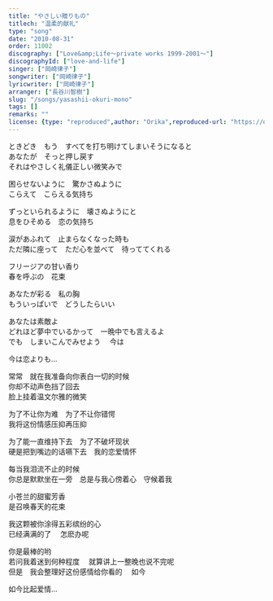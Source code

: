 ```yaml
---
title: "やさしい贈りもの"
titlech: "温柔的献礼"
type: "song"
date: "2010-08-31"
order: 11002
discography: ["Love&amp;Life〜private works 1999-2001〜"]
discographyId: ["love-and-life"]
singer: ["岡崎律子"]
songwriter: ["岡崎律子"]
lyricwriter: ["岡崎律子"]
arranger: ["長谷川智樹"]
slug: "/songs/yasashii-okuri-mono"
tags: []
remarks: ""
license: {type: "reproduced",author: "Orika",reproduced-url: "https://orikamushi.netlify.app/",reproduced-website: "織歌蟲網站"}
---
```


ときどき　もう　すべてを打ち明けてしまいそうになると   
あなたが　そっと押し戻す   
それはやさしく礼儀正しい微笑みで   
  
困らせないように　驚かさぬように   
こらえて　こらえる気持ち   
  
ずっといられるように　壊さぬようにと   
息をひそめる　恋の気持ち   
  
涙があふれて　止まらなくなった時も   
ただ隣に座って　ただ心を並べて　待っててくれる   
  
フリージアの甘い香り   
春を呼ぶの　花束   
  
あなたが彩る　私の胸   
もういっぱいで　どうしたらいい   
  
あなたは素敵よ   
どれほど夢中でいるかって　一晩中でも言えるよ   
でも　しまいこんでみせよう　 今は　   
  
今は恋よりも...  

<!-- 翻译 -->

常常　就在我准备向你表白一切的时候   
你却不动声色挡了回去   
脸上挂着温文尔雅的微笑   
  
为了不让你为难　为了不让你错愕   
我将这份情感压抑再压抑   
  
为了能一直维持下去　为了不破坏现状   
硬是把到嘴边的话嚥下去　我的恋爱情怀   
  
每当我泪流不止的时候   
你总是默默坐在一旁　总是与我心傍着心　守候着我   
  
小苍兰的甜蜜芳香   
是召唤春天的花束   
  
我这颗被你涂得五彩缤纷的心   
已经满满的了　 怎麽办呢   
  
你是最棒的哟   
若问我着迷到何种程度　 就算讲上一整晚也说不完呢   
但是　我会整理好这份感情给你看的　 如今　   
  
如今比起爱情...
